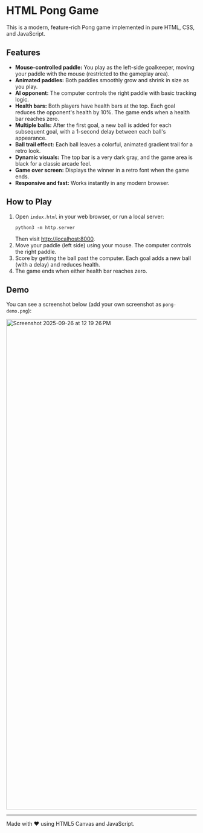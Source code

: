 

# HTML Pong Game

This is a modern, feature-rich Pong game implemented in pure HTML, CSS, and JavaScript.

## Features

- **Mouse-controlled paddle:** You play as the left-side goalkeeper, moving your paddle with the mouse (restricted to the gameplay area).
- **Animated paddles:** Both paddles smoothly grow and shrink in size as you play.
- **AI opponent:** The computer controls the right paddle with basic tracking logic.
- **Health bars:** Both players have health bars at the top. Each goal reduces the opponent's health by 10%. The game ends when a health bar reaches zero.
- **Multiple balls:** After the first goal, a new ball is added for each subsequent goal, with a 1-second delay between each ball's appearance.
- **Ball trail effect:** Each ball leaves a colorful, animated gradient trail for a retro look.
- **Dynamic visuals:** The top bar is a very dark gray, and the game area is black for a classic arcade feel.
- **Game over screen:** Displays the winner in a retro font when the game ends.
- **Responsive and fast:** Works instantly in any modern browser.


## How to Play

1. Open `index.html` in your web browser, or run a local server:
	```
	python3 -m http.server
	```
	Then visit [http://localhost:8000](http://localhost:8000).
2. Move your paddle (left side) using your mouse. The computer controls the right paddle.
3. Score by getting the ball past the computer. Each goal adds a new ball (with a delay) and reduces health.
4. The game ends when either health bar reaches zero.

## Demo

You can see a screenshot below (add your own screenshot as `pong-demo.png`):

<img width="1786" height="1298" alt="Screenshot 2025-09-26 at 12 19 26 PM" src="https://github.com/user-attachments/assets/8bb4cfa7-a4a3-4982-a2d0-1e8f0e319071" />

---
Made with ❤️ using HTML5 Canvas and JavaScript.
